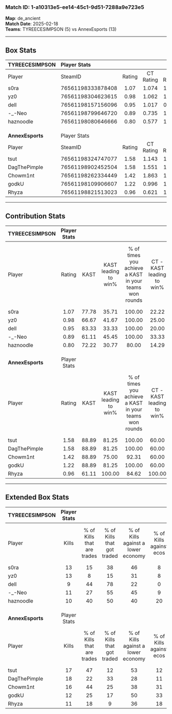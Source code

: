### Match ID: 1-a10313e5-ee14-45c1-9d51-7288a9e723e5  
**Map**: de_ancient  
**Match Date**: 2025-02-18  
**Teams**: TYREECESIMPSON (5) vs AnnexEsports (13)  

---  

## Box Stats  

| **TYREECESIMPSON** | Player Stats      |        |           |          |       |       |       |         |        |      |     |
| :- | :- | :-: | :-: | :-: | :-: | :-: | :-: | :-: | :-: | :-: | :-: |
| Player             | SteamID           | Rating | CT Rating | T Rating | KAST  |  ADR  | Kills | Assists | Deaths | K/D  | HS% |
| s0ra               | 76561198333878408 |  1.07  |   1.074   |  1.491   | 77.78 | 73.1  |  13   |    4    |   15   | 0.87 | 61  |
| yz0                | 76561198304623615 |  0.98  |   1.062   |  1.079   | 66.67 | 76.4  |  13   |    6    |   16   | 0.81 | 53  |
| dell               | 76561198157156096 |  0.95  |   1.017   |  0.913   | 83.33 | 60.9  |   9   |    7    |   13   | 0.69 | 55  |
| -_-Neo             | 76561198799646720 |  0.89  |   0.735   |  1.485   | 61.11 | 76.7  |  11   |    5    |   14   | 0.79 | 72  |
| haznoodle          | 76561198080646666 |  0.80  |   0.577   |  1.514   | 72.22 | 57.3  |  10   |    4    |   16   | 0.63 | 30  |
|                    |                   |        |           |          |       |       |       |         |        |      |     |
|                    |                   |        |           |          |       |       |       |         |        |      |     |
|                    |                   |        |           |          |       |       |       |         |        |      |     |
| **AnnexEsports**   | Player Stats      |        |           |          |       |       |       |         |        |      |     |
| Player             | SteamID           | Rating | CT Rating | T Rating | KAST  |  ADR  | Kills | Assists | Deaths | K/D  | HS% |
| tsut               | 76561198324747077 |  1.58  |   1.143   |  1.890   | 88.89 | 98.8  |  17   |    6    |   10   | 1.70 | 52  |
| DagThePimple       | 76561198902452504 |  1.58  |   1.551   |  1.913   | 88.89 | 102.0 |  18   |    7    |   12   | 1.50 | 66  |
| Chowm1nt           | 76561198262334449 |  1.42  |   1.863   |  1.529   | 88.89 | 85.8  |  16   |    4    |   12   | 1.33 | 56  |
| godkU              | 76561198109906607 |  1.22  |   0.996   |  1.636   | 88.89 | 72.6  |  12   |    4    |   11   | 1.09 | 66  |
| Rhyza              | 76561198821513023 |  0.96  |   0.621   |  1.226   | 61.11 | 67.5  |  11   |    7    |   11   | 1.00 | 63  |
---  

## Contribution Stats  

| **TYREECESIMPSON** | Player Stats |       |                      |                                                        |                           |                                                             |                          |                                                            |
| :- | :-: | :-: | :-: | :-: | :-: | :-: | :-: | :-: |
| Player             |    Rating    | KAST  | KAST leading to win% | % of times you achieve a KAST in your teams won rounds | CT - KAST leading to win% | CT - % of times you achieve a KAST in your teams won rounds | T - KAST leading to win% | T - % of times you achieve a KAST in your teams won rounds |
| s0ra               |     1.07     | 77.78 |        35.71         |                         100.00                         |           22.22           |                           100.00                            |          60.00           |                           100.00                           |
| yz0                |     0.98     | 66.67 |        41.67         |                         100.00                         |           25.00           |                           100.00                            |          75.00           |                           100.00                           |
| dell               |     0.95     | 83.33 |        33.33         |                         100.00                         |           20.00           |                           100.00                            |          60.00           |                           100.00                           |
| -_-Neo             |     0.89     | 61.11 |        45.45         |                         100.00                         |           33.33           |                           100.00                            |          60.00           |                           100.00                           |
| haznoodle          |     0.80     | 72.22 |        30.77         |                         80.00                          |           14.29           |                            50.00                            |          50.00           |                           100.00                           |
|                    |              |       |                      |                                                        |                           |                                                             |                          |                                                            |
|                    |              |       |                      |                                                        |                           |                                                             |                          |                                                            |
|                    |              |       |                      |                                                        |                           |                                                             |                          |                                                            |
| **AnnexEsports**   | Player Stats |       |                      |                                                        |                           |                                                             |                          |                                                            |
| Player             |    Rating    | KAST  | KAST leading to win% | % of times you achieve a KAST in your teams won rounds | CT - KAST leading to win% | CT - % of times you achieve a KAST in your teams won rounds | T - KAST leading to win% | T - % of times you achieve a KAST in your teams won rounds |
| tsut               |     1.58     | 88.89 |        81.25         |                         100.00                         |           60.00           |                           100.00                            |          90.91           |                           100.00                           |
| DagThePimple       |     1.58     | 88.89 |        81.25         |                         100.00                         |           60.00           |                           100.00                            |          90.91           |                           100.00                           |
| Chowm1nt           |     1.42     | 88.89 |        75.00         |                         92.31                          |           60.00           |                           100.00                            |          81.82           |                           90.00                            |
| godkU              |     1.22     | 88.89 |        81.25         |                         100.00                         |           60.00           |                           100.00                            |          90.91           |                           100.00                           |
| Rhyza              |     0.96     | 61.11 |        100.00        |                         84.62                          |          100.00           |                            66.67                            |          100.00          |                           90.00                            |
---  

## Extended Box Stats  

| **TYREECESIMPSON** | Player Stats |                            |                            |                                    |                         |                              |                                 |        |                             |                                     |                          |                               |                            |
| :- | :-: | :-: | :-: | :-: | :-: | :-: | :-: | :-: | :-: | :-: | :-: | :-: | :-: |
| Player             |    Kills     | % of Kills that are trades | % of Kills that got traded | % of Kills against a lower economy | % of Kills against ecos | % of Kills that are flawless | % of Kills that are close duels | Deaths | % of Deaths that get traded | % of Deaths against a lower economy | % of Deaths against ecos | % of Deaths that are flawless | % of Deaths that are close |
| s0ra               |      13      |             15             |             38             |                 46                 |            8            |              62              |                0                |   15   |             33              |                 27                  |            0             |              67               |             0              |
| yz0                |      13      |             8              |             15             |                 31                 |            8            |              77              |                0                |   16   |             19              |                 31                  |            6             |              69               |             0              |
| dell               |      9       |             44             |             78             |                 22                 |            0            |              44              |                0                |   13   |              8              |                 23                  |            0             |              69               |             8              |
| -_-Neo             |      11      |             27             |             55             |                 45                 |            9            |              64              |                9                |   14   |             21              |                 21                  |            0             |              50               |             0              |
| haznoodle          |      10      |             40             |             50             |                 40                 |           20            |              50              |                0                |   16   |             19              |                 25                  |            6             |              63               |             0              |
|                    |              |                            |                            |                                    |                         |                              |                                 |        |                             |                                     |                          |                               |                            |
|                    |              |                            |                            |                                    |                         |                              |                                 |        |                             |                                     |                          |                               |                            |
|                    |              |                            |                            |                                    |                         |                              |                                 |        |                             |                                     |                          |                               |                            |
| **AnnexEsports**   | Player Stats |                            |                            |                                    |                         |                              |                                 |        |                             |                                     |                          |                               |                            |
| Player             |    Kills     | % of Kills that are trades | % of Kills that got traded | % of Kills against a lower economy | % of Kills against ecos | % of Kills that are flawless | % of Kills that are close duels | Deaths | % of Deaths that get traded | % of Deaths against a lower economy | % of Deaths against ecos | % of Deaths that are flawless | % of Deaths that are close |
| tsut               |      17      |             47             |             12             |                 53                 |           12            |              47              |                0                |   10   |             20              |                 10                  |            10            |              60               |             0              |
| DagThePimple       |      18      |             22             |             33             |                 28                 |           11            |              61              |                6                |   12   |             58              |                 42                  |            25            |              67               |             0              |
| Chowm1nt           |      16      |             44             |             25             |                 38                 |           31            |              75              |                0                |   12   |             58              |                 17                  |            0             |              50               |             8              |
| godkU              |      12      |             25             |             17             |                 50                 |           33            |              83              |                0                |   11   |             64              |                 27                  |            18            |              55               |             0              |
| Rhyza              |      11      |             18             |             9              |                 36                 |           18            |              55              |                0                |   11   |             18              |                 27                  |            9             |              73               |             0              |
